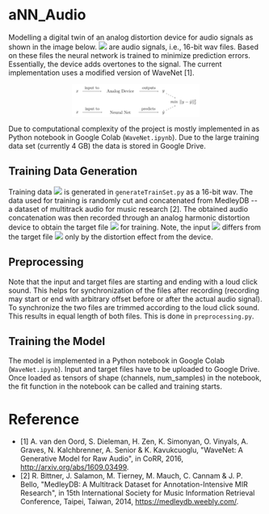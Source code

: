 # aNN_Audio

Modelling a digital twin of an analog distortion device for audio signals as shown in the image below. <img src="https://render.githubusercontent.com/render/math?math=x, y"> are audio signals, i.e., 16-bit wav files. Based on these files the neural network is trained to minimize prediction errors.
Essentially, the device adds overtones to the signal. The current implementation uses a modified version of WaveNet [1].

<p align="center">
  <img src="https://github.com/pbrandl/aNN_Audio/blob/master/images/concept.png?raw=true" width="50%" height="50%" alt="Conceptual Digital Twin" align="center">
</p>


Due to computational complexity of the project is mostly implemented in as Python notebook in Google Colab (`WaveNet.ipynb`). Due to the large training data set (currently 4 GB) the data is stored in Google Drive. 

## Training Data Generation

Training data <img src="https://render.githubusercontent.com/render/math?math=x"> is generated in `generateTrainSet.py` as a 16-bit wav. The data used for training is randomly cut and concatenated from MedleyDB -- a dataset of multitrack audio for music research [2]. The obtained audio concatenation was then recorded through an analog harmonic distortion device to obtain the target file <img src="https://render.githubusercontent.com/render/math?math=y"> for training. Note, the input <img src="https://render.githubusercontent.com/render/math?math=x"> differs from the target file <img src="https://render.githubusercontent.com/render/math?math=y"> only by the distortion effect from the device. 

## Preprocessing

Note that the input and target files are starting and ending with a loud click sound. This helps for synchronization of the files after recording (recording may start or end with arbitrary offset before or after the actual audio signal). To synchronize the two files are trimmed according to the loud click sound. This results in equal length of both files. This is done in `preprocessing.py`.

## Training the Model

The model is implemented in a Python notebook in Google Colab (`WaveNet.ipynb`). Input and target files have to be uploaded to Google Drive. Once loaded as tensors of shape (channels, num_samples) in the notebook, the fit function in the notebook can be called and training starts.



<!---## Predicting an Audio Sequence --->

<!--- The WaveNet is constructed to predict an arbitrary length of an audio file. In order to achieve that the input audio file is divided in <img src="https://render.githubusercontent.com/render/math?math=n"> parts. Then, each divison <img src="https://render.githubusercontent.com/render/math?math=x_i \in [x_0, ... x_n]"> is predicted by a forward pass through the model. However, this leads to missing information about the preceeding audio signal <img src="https://render.githubusercontent.com/render/math?math=x_{i-1}">. Therefore, the ending of the signal <img src="https://render.githubusercontent.com/render/math?math=x_{i-1}"> is added to <img src="https://render.githubusercontent.com/render/math?math=x_{i}">. The size of the ending is defined by the receptive field length. ---> 

# Reference
- [1] A. van den Oord, S. Dieleman, H. Zen, K. Simonyan, O. Vinyals, A. Graves, N. Kalchbrenner, A. Senior & K. Kavukcuoglu, "WaveNet: A Generative Model for Raw Audio", in CoRR, 2016, http://arxiv.org/abs/1609.03499.
- [2] R. Bittner, J. Salamon, M. Tierney, M. Mauch, C. Cannam & J. P. Bello, "MedleyDB: A Multitrack Dataset for Annotation-Intensive MIR Research", in 15th International Society for Music Information Retrieval Conference, Taipei, Taiwan, 2014, https://medleydb.weebly.com/.

